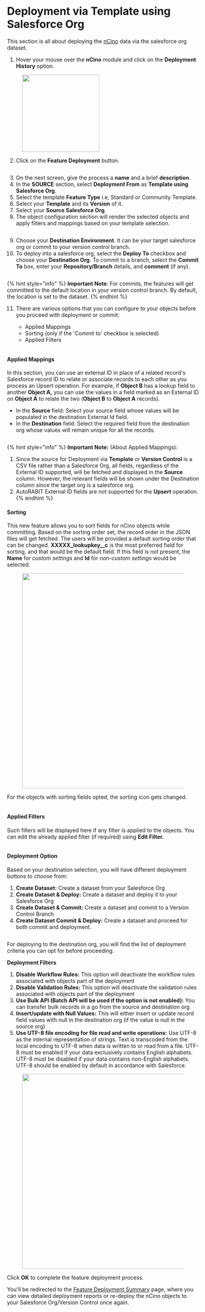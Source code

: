 # Deployment via Template using Salesforce Org

This section is all about deploying the [nCino](https://www.autorabit.com/industry-solution/banking-financial-services-ncino/) data via the salesforce org dataset.

1. Hover your mouse over the **nCino** module and click on the **Deployment History** option.

<figure><img src="../../../../../.gitbook/assets/image (11) (1).png" alt="" width="202"><figcaption></figcaption></figure>

2. Click on the **Feature Deployment** button.

<figure><img src="../../../../../.gitbook/assets/image (12) (1).png" alt=""><figcaption></figcaption></figure>

3. On the next screen, give the process a **name** and a brief **description**.
4. In the **SOURCE** section, select **Deployment From** as **Template using Salesforce Org**.
5. Select the template **Feature Type** i.e, Standard or Community Template.
6. Select your **Template** and its **Version** of it.
7. Select your **Source Salesforce Org**.
8. The object configuration section will render the selected objects and apply filters and mappings based on your template selection.

<figure><img src="../../../../../.gitbook/assets/image (13) (1).png" alt=""><figcaption></figcaption></figure>

9. Choose your **Destination Environment**. It can be your target salesforce org or commit to your version control branch.
10. To deploy into a salesforce org, select the **Deploy To** checkbox and choose your **Destination Org**. To commit to a branch, select the **Commit To** box, enter your **Repository/Branch** details, and **comment** (if any).

<figure><img src="../../../../../.gitbook/assets/image (14) (1).png" alt=""><figcaption></figcaption></figure>

{% hint style="info" %}
**Important Note**: For commits, the features will get committed to the default location in your version control branch. By default, the location is set to the dataset.
{% endhint %}

11. There are various options that you can configure to your objects before you proceed with deployment or commit:

    * Applied Mappings
    * Sorting (only if the 'Commit to' checkbox is selected)
    * Applied Filters

    <figure><img src="../../../../../.gitbook/assets/image (15) (1).png" alt=""><figcaption></figcaption></figure>

#### Applied Mappings <a href="#applied-mappings" id="applied-mappings"></a>

In this section, you can use an external ID in place of a related record's Salesforce record ID to relate or associate records to each other as you process an Upsert operation. For example, if **Object B** has a lookup field to another **Object A,** you can use the values in a field marked as an External ID on **Object A** to relate the two (**Object B** to **Object A** records).

* In the **Source** field: Select your source field whose values will be populated in the destination External Id field.
* In the **Destination** field: Select the required field from the destination org whose values will remain unique for all the records.

<figure><img src="../../../../../.gitbook/assets/image (16) (1).png" alt=""><figcaption></figcaption></figure>

{% hint style="info" %}
**Important Note:** (About Applied Mappings):

1. Since the source for Deployment via **Template** or **Version Control** is a CSV file rather than a Salesforce Org, all fields, regardless of the External ID supported, will be fetched and displayed in the **Source** column. However, the relevant fields will be shown under the Destination column since the target org is a salesforce org.
2. AutoRABIT External ID fields are not supported for the **Upsert** operation.
{% endhint %}

#### Sorting <a href="#sorting" id="sorting"></a>

This new feature allows you to sort fields for nCino objects while committing. Based on the sorting order set, the record order in the JSON files will get fetched. The users will be provided a default sorting order that can be changed. **XXXXX\_lookupkey\_\_c** is the most preferred field for sorting, and that would be the default field. If this field is not present, the **Name** for _custom settings_ and **Id** for _non-custom settings_ would be selected.

<figure><img src="../../../../../.gitbook/assets/image (17) (1).png" alt="" width="563"><figcaption></figcaption></figure>

For the objects with sorting fields opted, the sorting icon gets changed.

<figure><img src="../../../../../.gitbook/assets/image (18) (1).png" alt=""><figcaption></figcaption></figure>

#### Applied Filters <a href="#applied-filters" id="applied-filters"></a>

Such filters will be displayed here if any filter is applied to the objects. You can edit the already applied filter (if required) using **Edit Filter.**

<figure><img src="../../../../../.gitbook/assets/image (19) (1).png" alt=""><figcaption></figcaption></figure>

#### Deployment Option <a href="#deployment-option" id="deployment-option"></a>

Based on your destination selection, you will have different deployment buttons to choose from:

1. **Create Dataset:** Create a dataset from your Salesforce Org
2. **Create Dataset & Deploy:** Create a dataset and deploy it to your Salesforce Org
3. **Create Dataset & Commit:** Create a dataset and commit to a Version Control Branch
4. **Create Dataset Commit & Deploy:** Create a dataset and proceed for both commit and deployment.

<figure><img src="../../../../../.gitbook/assets/image (20) (1).png" alt=""><figcaption></figcaption></figure>

For deploying to the destination org, you will find the list of deployment criteria you can opt for before proceeding.&#x20;

**Deployment Filters**

1. **Disable Workflow Rules:** This option will deactivate the workflow rules associated with objects part of the deployment
2. **Disable Validation Rules:** This option will deactivate the validation rules associated with objects part of the deployment
3. **Use Bulk API (Batch API will be used if the option is not enabled):** You can transfer bulk records in a go from the source and destination org
4. **Insert/update with Null Values:** This will either insert or update record field values with null in the destination org (if the value is null in the source org)
5. **Use UTF-8 file encoding for file read and write operations:** Use UTF-8 as the internal representation of strings. Text is transcoded from the local encoding to UTF-8 when data is written to or read from a file. UTF-8 must be enabled if your data exclusively contains English alphabets. UTF-8 must be disabled if your data contains non-English alphabets. UTF-8 should be enabled by default in accordance with Salesforce.

<figure><img src="../../../../../.gitbook/assets/image (21) (1).png" alt="" width="510"><figcaption></figcaption></figure>

Click **OK** to complete the feature deployment process.

You'll be redirected to the [Feature Deployment Summary](feature-deployment-summary.md) page, where you can view detailed deployment reports or re-deploy the nCino objects to your Salesforce Org/Version Control once again.
